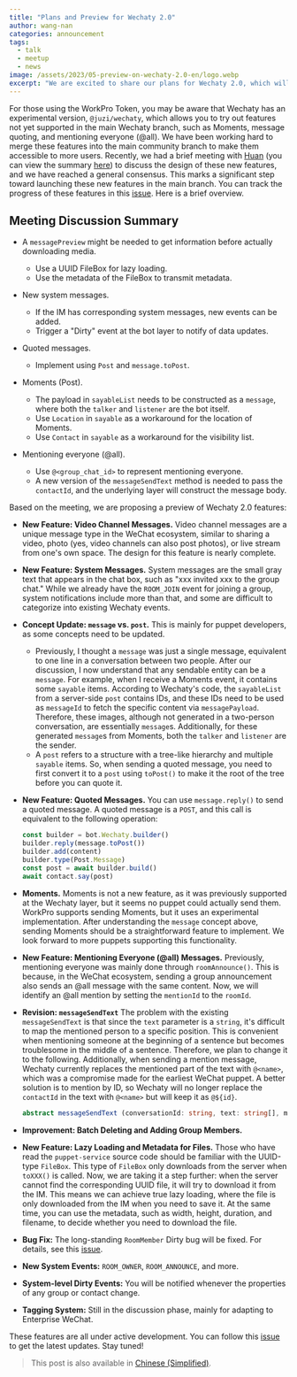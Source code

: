 ```yaml
---
title: "Plans and Preview for Wechaty 2.0"
author: wang-nan
categories: announcement
tags:
  - talk
  - meetup
  - news
image: /assets/2023/05-preview-on-wechaty-2.0-en/logo.webp
excerpt: "We are excited to share our plans for Wechaty 2.0, which will merge experimental features into the main branch. This update includes new functionalities like video channel messages, system messages, message quoting, and Moments support, along with significant improvements to existing features."
---
```


For those using the WorkPro Token, you may be aware that Wechaty has an experimental version, `@juzi/wechaty`, which allows you to try out features not yet supported in the main Wechaty branch, such as Moments, message quoting, and mentioning everyone (@all). We have been working hard to merge these features into the main community branch to make them accessible to more users. Recently, we had a brief meeting with [Huan](https://wechaty.js.org/contributors/huan/) (you can view the summary [here](https://docs.google.com/document/d/1fVCk8qRYc4RKGMf2UY5HOe07hEhPUOpGC34v88GEFJg/edit#heading=h.si1xxj2xji7f)) to discuss the design of these new features, and we have reached a general consensus. This marks a significant step toward launching these new features in the main branch. You can track the progress of these features in this [issue](https://github.com/wechaty/wechaty/issues/2535). Here is a brief overview.

## Meeting Discussion Summary

- A `messagePreview` might be needed to get information before actually downloading media.
  - Use a UUID FileBox for lazy loading.
  - Use the metadata of the FileBox to transmit metadata.

- New system messages.
  - If the IM has corresponding system messages, new events can be added.
  - Trigger a "Dirty" event at the bot layer to notify of data updates.

- Quoted messages.
  - Implement using `Post` and `message.toPost`.

- Moments (Post).
  - The payload in `sayableList` needs to be constructed as a `message`, where both the `talker` and `listener` are the bot itself.
  - Use `Location` in `sayable` as a workaround for the location of Moments.
  - Use `Contact` in `sayable` as a workaround for the visibility list.

- Mentioning everyone (@all).
  - Use `@<group_chat_id>` to represent mentioning everyone.
  - A new version of the `messageSendText` method is needed to pass the `contactId`, and the underlying layer will construct the message body.

Based on the meeting, we are proposing a preview of Wechaty 2.0 features:

- **New Feature: Video Channel Messages.**
  Video channel messages are a unique message type in the WeChat ecosystem, similar to sharing a video, photo (yes, video channels can also post photos), or live stream from one's own space. The design for this feature is nearly complete.

- **New Feature: System Messages.**
  System messages are the small gray text that appears in the chat box, such as "xxx invited xxx to the group chat." While we already have the `ROOM_JOIN` event for joining a group, system notifications include more than that, and some are difficult to categorize into existing Wechaty events.

- **Concept Update: `message` vs. `post`.** This is mainly for puppet developers, as some concepts need to be updated.
  - Previously, I thought a `message` was just a single message, equivalent to one line in a conversation between two people. After our discussion, I now understand that any sendable entity can be a `message`. For example, when I receive a Moments event, it contains some `sayable` items. According to Wechaty's code, the `sayableList` from a server-side `post` contains IDs, and these IDs need to be used as `messageId` to fetch the specific content via `messagePayload`. Therefore, these images, although not generated in a two-person conversation, are essentially `message`s. Additionally, for these generated `message`s from Moments, both the `talker` and `listener` are the sender.
  - A `post` refers to a structure with a tree-like hierarchy and multiple `sayable` items. So, when sending a quoted message, you need to first convert it to a `post` using `toPost()` to make it the root of the tree before you can quote it.

- **New Feature: Quoted Messages.** You can use `message.reply()` to send a quoted message. A quoted message is a `POST`, and this call is equivalent to the following operation:

  ```ts
  const builder = bot.Wechaty.builder()
  builder.reply(message.toPost())
  builder.add(content)
  builder.type(Post.Message)
  const post = await builder.build()
  await contact.say(post)
  ```

- **Moments.** Moments is not a new feature, as it was previously supported at the Wechaty layer, but it seems no puppet could actually send them. WorkPro supports sending Moments, but it uses an experimental implementation. After understanding the `message` concept above, sending Moments should be a straightforward feature to implement. We look forward to more puppets supporting this functionality.

- **New Feature: Mentioning Everyone (@all) Messages.** Previously, mentioning everyone was mainly done through `roomAnnounce()`. This is because, in the WeChat ecosystem, sending a group announcement also sends an @all message with the same content. Now, we will identify an @all mention by setting the `mentionId` to the `roomId`.

- **Revision: `messageSendText`**
  The problem with the existing `messageSendText` is that since the `text` parameter is a `string`, it's difficult to map the mentioned person to a specific position. This is convenient when mentioning someone at the beginning of a sentence but becomes troublesome in the middle of a sentence. Therefore, we plan to change it to the following. Additionally, when sending a mention message, Wechaty currently replaces the mentioned part of the text with `@<name>`, which was a compromise made for the earliest WeChat puppet. A better solution is to mention by ID, so Wechaty will no longer replace the `contactId` in the text with `@<name>` but will keep it as `@${id}`.

  ```ts
  abstract messageSendText (conversationId: string, text: string[], mentionIdList?: string[]) : Promise<void | string>
  ```

- **Improvement: Batch Deleting and Adding Group Members.**

- **New Feature: Lazy Loading and Metadata for Files.** Those who have read the `puppet-service` source code should be familiar with the UUID-type `FileBox`. This type of `FileBox` only downloads from the server when `toXXX()` is called. Now, we are taking it a step further: when the server cannot find the corresponding UUID file, it will try to download it from the IM. This means we can achieve true lazy loading, where the file is only downloaded from the IM when you need to save it. At the same time, you can use the metadata, such as width, height, duration, and filename, to decide whether you need to download the file.

- **Bug Fix:** The long-standing `RoomMember` Dirty bug will be fixed. For details, see this [issue](https://github.com/wechaty/wechaty/issues/2410).

- **New System Events:** `ROOM_OWNER`, `ROOM_ANNOUNCE`, and more.

- **System-level Dirty Events:** You will be notified whenever the properties of any group or contact change.

- **Tagging System:** Still in the discussion phase, mainly for adapting to Enterprise WeChat.

These features are all under active development. You can follow this [issue](https://github.com/wechaty/wechaty/issues/2535) to get the latest updates. Stay tuned!

> This post is also available in [Chinese (Simplified)](/2023/05/09/preview-on-wechaty-2.0/).
